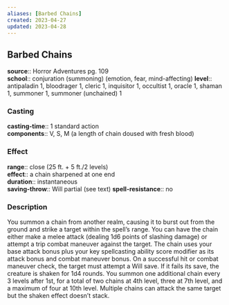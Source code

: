 ```yaml
---
aliases: [Barbed Chains]
created: 2023-04-27
updated: 2023-04-28
---
```


## Barbed Chains

**source**:: Horror Adventures pg. 109  
**school**:: conjuration (summoning) (emotion, fear, mind-affecting)
**level**:: antipaladin 1, bloodrager 1, cleric 1, inquisitor 1, occultist 1, oracle 1, shaman 1, summoner 1, summoner (unchained) 1

### Casting

**casting-time**:: 1 standard action  
**components**:: V, S, M (a length of chain doused with fresh blood)

### Effect

**range**:: close (25 ft. + 5 ft./2 levels)  
**effect**:: a chain sharpened at one end  
**duration**:: instantaneous  
**saving-throw**:: Will partial (see text)
**spell-resistance**:: no

### Description

You summon a chain from another realm, causing it to burst out from the ground and strike a target within the spell’s range. You can have the chain either make a melee attack (dealing 1d6 points of slashing damage) or attempt a trip combat maneuver against the target. The chain uses your base attack bonus plus your key spellcasting ability score modifier as its attack bonus and combat maneuver bonus. On a successful hit or combat maneuver check, the target must attempt a Will save. If it fails its save, the creature is shaken for 1d4 rounds. You summon one additional chain every 3 levels after 1st, for a total of two chains at 4th level, three at 7th level, and a maximum of four at 10th level. Multiple chains can attack the same target but the shaken effect doesn’t stack.
